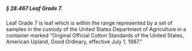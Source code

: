 ##### § 28.467 Leaf Grade 7. #####

Leaf Grade 7 is leaf which is within the range represented by a set of samples in the custody of the United States Department of Agriculture in a container marked “Original Official Cotton Standards of the United States, American Upland, Good Ordinary, effective July 1, 1987.”